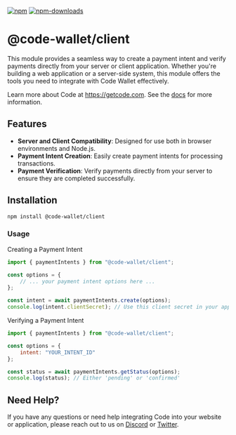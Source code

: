 [![npm][npm-image]][npm-url]
[![npm-downloads][npm-downloads-image]][npm-url]

[npm-downloads-image]: https://img.shields.io/npm/dt/@code-wallet/client.svg?style=flat
[npm-image]: https://img.shields.io/npm/v/@code-wallet/client.svg?style=flat
[npm-url]: https://www.npmjs.com/package/@code-wallet/client.svg

# @code-wallet/client
This module provides a seamless way to create a payment
intent and verify payments directly from your server or client application.
Whether you're building a web application or a server-side system, this module
offers the tools you need to integrate with Code Wallet effectively.

Learn more about Code at https://getcode.com. See the [docs](https://code-wallet.github.io/code-sdk/docs) for more information.

## Features
* **Server and Client Compatibility**: Designed for use both in browser environments and Node.js.
* **Payment Intent Creation**: Easily create payment intents for processing transactions.
* **Payment Verification**: Verify payments directly from your server to ensure they are completed successfully.

## Installation
```
npm install @code-wallet/client
```

### Usage

Creating a Payment Intent

```javascript
import { paymentIntents } from "@code-wallet/client";

const options = {
    // ... your payment intent options here ...
};

const intent = await paymentIntents.create(options);
console.log(intent.clientSecret); // Use this client secret in your application
```

Verifying a Payment Intent

```javascript
import { paymentIntents } from "@code-wallet/client";

const options = {
    intent: "YOUR_INTENT_ID"
};

const status = await paymentIntents.getStatus(options);
console.log(status); // Either 'pending' or 'confirmed'
```

## Need Help?
If you have any questions or need help integrating Code into your website or
application, please reach out to us on [Discord](https://discord.gg/DunN9aNS) or
[Twitter](https://twitter.com/getcode).
